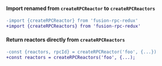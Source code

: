 #### Import renamed from `createRPCReactor` to `createRPCReactors`
```diff
-import {createRPCReactor} from 'fusion-rpc-redux'
+import {createRPCReactors} from 'fusion-rpc-redux'
```

#### Return reactors directly from `createRPCReactors`
```diff
-const {reactors, rpcId} = createRPCReactor('foo', {...})
+const reactors = createRPCReactors('foo', {...);
```
